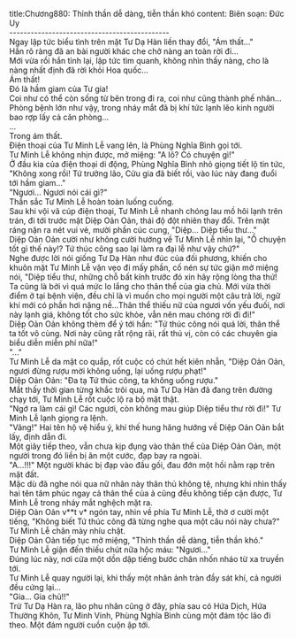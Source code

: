 title:Chương880: Thỉnh thần dễ dàng, tiễn thần khó
content:
Biên soạn: Đức Uy<br>---------------------------------------------<br>Ngay lập tức biểu tình trên mặt Tư Dạ Hàn liền thay đổi, "Ám thất..."<br>Hắn rõ ràng đã an bài người khác che chở nàng an toàn rời đi...<br>Mới vừa rồi hắn tỉnh lại, lập tức tìm quanh, không nhìn thấy nàng, cho là nàng nhất định đã rời khỏi Hoa quốc...<br>Ám thất!<br>Đó là hầm giam của Tư gia!<br>Coi như có thể còn sống từ bên trong đi ra, coi như cũng thành phế nhân...<br>Phòng bệnh lớn như vậy, trong nháy mắt đã bị khí tức lạnh lẽo kinh người bao rợp lấy cả căn phòng…<br>...<br>Trong ám thất.<br>Điện thoại của Tư Minh Lễ vang lên, là Phùng Nghĩa Bình gọi tới.<br>Tư Minh Lễ không nhịn được, mở miệng: "A lô? Có chuyện gì!"<br>Ở đầu kia của điện thoại di động, Phùng Nghĩa Bình nhỏ giọng tiết lộ tin tức, "Không xong rồi! Tứ trưởng lão, Cửu gia đã biết rồi, vào lúc này đang đuổi tới hầm giam…"<br>"Ngươi... Ngươi nói cái gì?"<br>Thần sắc Tư Minh Lễ hoàn toàn luống cuống.<br>Sau khi vội vã cúp điện thoại, Tư Minh Lễ nhanh chóng lau mồ hôi lạnh trên trán, đi tới trước mặt Diệp Oản Oản, thái độ đột nhiên thay đổi. Trên mặt ráng nặn ra nét vui vẻ, mười phần cúc cung, "Diệp... Diệp tiểu thư..."<br>Diệp Oản Oản cười như không cười hướng về Tư Minh Lễ nhìn lại, "Ồ chuyện tốt gì thế này!? Tứ thúc công sao lại làm ra đại lễ như vậy chứ?"<br>Nghe được lời nói giống Tư Dạ Hàn như đúc của đối phương, khiến cho khuôn mặt Tư Minh Lễ vặn vẹo đi mấy phần, cố nén sự tức giận mở miệng nói, "Diệp tiểu thư, những chỗ bất kính trước đó xin hãy rộng lòng tha thứ! Ta cũng là bởi vì quá mức lo lắng cho thân thể của gia chủ. Mới vừa thời điểm ở tại bệnh viện, đều chỉ là vì muốn cho mọi người một câu trả lời, ngữ khí mới có phần hơi nặng nề...Thân thể thiếu nữ của ngươi vốn yếu đuối, nơi này lạnh giá, không tốt cho sức khỏe, vẫn nên mau chóng rời đi đi!"<br>Diệp Oản Oản không thèm để ý tới hắn: "Tứ thúc công nói quá lời, thân thể ta tốt vô cùng. Nơi này cũng rất rộng rãi, rất thú vị, còn có các chuyên gia biểu diễn miễn phí nữa!"<br>"..."<br>Tư Minh Lễ da mặt co quắp, rốt cuộc có chút hết kiên nhẫn, "Diệp Oản Oản, ngươi đừng rượu mời không uống, lại uống rượu phạt!"<br>Diệp Oản Oản: "Đa tạ Tứ thúc công, ta không uống rượu."<br>Mắt thấy thời gian từng khắc trôi qua, mà Tư Dạ Hàn đã đang trên đường chạy tới, Tư Minh Lễ rốt cuộc lộ ra bộ mặt thật.<br>"Ngớ ra làm cái gì! Các ngươi, còn không mau giúp Diệp tiểu thư rời đi!" Tư Minh Lễ lạnh giọng ra lệnh.<br>"Vâng!" Hai tên hộ vệ hiểu ý, khí thế hung hăng hướng về Diệp Oản Oản bắt lấy, định dẫn đi.<br>Một giây tiếp theo, vẫn chưa kịp đụng vào thân thể của Diệp Oản Oản, một người trong đó liền bị ăn một cước, đạp bay ra ngoài.<br>"A…!!!" Một người khác bị đạp vào đầu gối, đau đớn một hồi nằm rạp trên mặt đất.<br>Mặc dù đã nghe nói qua nữ nhân này thân thủ không tệ, nhưng khi nhìn thấy hai tên tâm phúc ngay cả thân thể của ả cũng đều không tiếp cận được, Tư Minh Lễ trong nháy mắt nghệch mặt ra.<br>Diệp Oản Oản v**t v* ngón tay, nhìn về phía Tư Minh Lễ, thờ ơ cười một tiếng, "Không biết Tứ thúc công đã từng nghe qua một câu nói này chưa?"<br>Tư Minh Lễ chân mày nhíu chặt.<br>Diệp Oản Oản tiếp tục mở miệng, "Thỉnh thần dễ dàng, tiễn thần khó."<br>Tư Minh Lễ giận đến thiếu chút nữa hộc máu: "Ngươi..."<br>Đúng lúc này, nơi cửa một dồn dập tiếng bước chân nhốn nháo từ xa truyền tới.<br>Tư Minh Lễ quay người lại, khi thấy một nhân ảnh tràn đầy sát khí, cả người đều cứng lại...<br>"Gia... Gia chủ!!"<br>Trừ Tư Dạ Hàn ra, lão phu nhân cũng ở đây, phía sau có Hứa Dịch, Hứa Thường Khôn, Tư Minh Vinh, Phùng Nghĩa Bình cùng một đám tộc lão đi theo. Một đám người cuồn cuộn ập tới.